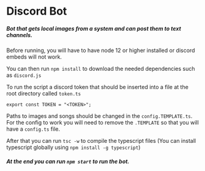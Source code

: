 # Discord Bot

##### Bot that gets local images from a system and can post them to text channels.

Before running, you will have to have node 12 or higher installed or discord embeds will not work. <br/>

You can then run `npm install` to download the needed dependencies such as `discord.js`<br/>

To run the script a discord token that should be inserted into a file at the root directory called `token.ts`<br/>

```
export const TOKEN = "<TOKEN>";
```

Paths to images and songs should be changed in the `config.TEMPLATE.ts`. For the config to work you will need to remove the `.TEMPLATE` so that you will have a `config.ts` file.<br/>

After that you can run `tsc -w` to compile the typescript files (You can install typescript globally using `npm install -g typescript`)</br>

##### At the end you can run `npm start` to run the bot.
